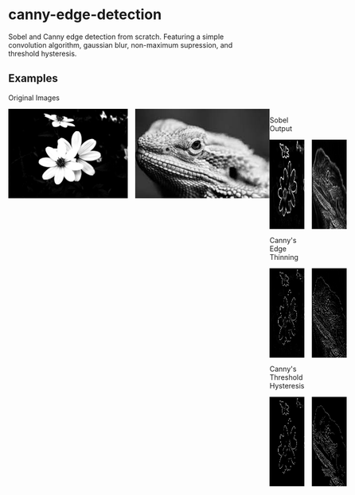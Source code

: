 # canny-edge-detection
Sobel and Canny edge detection from scratch. Featuring a simple convolution algorithm, gaussian blur, non-maximum supression, and threshold hysteresis.

## Examples

Original Images
<div style="display: flex; flex-direction: row;">
	<img src="images/flowers.jpeg" height="180" style="margin-right: 15px" />
	<img src="images/bearded_dragon.jpg" height="180"/>
<div>

Sobel Output
<div style="display: flex; flex-direction: row;">
	<img src="images/flowers_sobel.png" height="180" style="margin-right: 15px" />
	<img src="images/bearded_dragon_sobel.png" height="180" />
</div>

Canny's Edge Thinning
<div style="display: flex; flex-direction: row;">
	<img src="images/flowers_thin_edges.png" height="180" style="margin-right: 15px" />
	<img src="images/bearded_dragon_thin_edges.png" height="180" />
</div>

Canny's Threshold Hysteresis
<div style="display: flex; flex-direction: row;">
	<img src="images/flowers_threshold.png" height="180" style="margin-right: 15px" />
	<img src="images/bearded_dragon_threshold.png" height="180" />
</div>